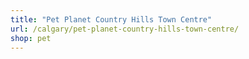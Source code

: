 ```yaml
---
title: "Pet Planet Country Hills Town Centre"
url: /calgary/pet-planet-country-hills-town-centre/
shop: pet
---
```

